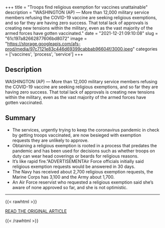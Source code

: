 +++
title = "Troops find religious exemption for vaccines unattainable"
description = "WASHINGTON (AP) — More than 12,000 military service members refusing the COVID-19 vaccine are seeking religious exemptions, and so far they are having zero success. That total lack of approvals is creating new tensions within the military, even as the vast majority of the armed forces have gotten vaccinated."
date = "2021-12-21 09:10:08"
slug = "61c197a82662877606bd8072"
image = "https://storage.googleapis.com/afs-prod/media/97c7121e83c446d69399cabbab96604f/3000.jpeg"
categories = ['vaccines', 'process', 'service']
+++

## Description

WASHINGTON (AP) — More than 12,000 military service members refusing the COVID-19 vaccine are seeking religious exemptions, and so far they are having zero success. That total lack of approvals is creating new tensions within the military, even as the vast majority of the armed forces have gotten vaccinated.

## Summary

- The services, urgently trying to keep the coronavirus pandemic in check by getting troops vaccinated, are now besieged with exemption requests they are unlikely to approve.
- Obtaining a religious exemption is rooted in a process that predates the pandemic and has been used for decisions such as whether troops on duty can wear head coverings or beards for religious reasons.
- It’s like rapid fire.”ADVERTISEMENTAir Force officials initially said religious exemption requests would be answered in 30 days.
- The Navy has received about 2,700 religious exemption requests, the Marine Corps has 3,100 and the Army about 1,700.
- An Air Force reservist who requested a religious exemption said she’s aware of none approved so far, and she is not optimistic.

---

{{< rawhtml >}}
  <p class="article-category">
    <a target="_blank" href="https://apnews.com/article/religious-exemptions-vaccines-military-chaplains-ba9cf7c3ec122d5cb614ccf622ae6fd9">READ THE ORIGINAL ARTICLE</a>
  </p>
{{< /rawhtml >}}